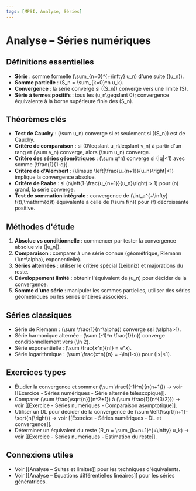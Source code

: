 ```yaml
---
tags: [MPSI, Analyse, Séries]
---
```


# Analyse – Séries numériques

## Définitions essentielles
- **Série** : somme formelle \(\sum_{n=0}^{+\infty} u_n\) d'une suite \((u_n)\).
- **Somme partielle** : \(S_n = \sum_{k=0}^n u_k\).
- **Convergence** : la série converge si \((S_n)\) converge vers une limite \(S\).
- **Série à termes positifs** : tous les \(u_n\geqslant 0\); convergence équivalente à la borne supérieure finie des \(S_n\).

## Théorèmes clés
- **Test de Cauchy** : \(\sum u_n\) converge si et seulement si \((S_n)\) est de Cauchy.
- **Critère de comparaison** : si \(0\leqslant u_n\leqslant v_n\) à partir d'un rang et \(\sum v_n\) converge, alors \(\sum u_n\) converge.
- **Critère des séries géométriques** : \(\sum q^n\) converge si \(|q|<1\) avec somme \(\frac{1}{1-q}\).
- **Critère de d'Alembert** : \(\limsup \left|\frac{u_{n+1}}{u_n}\right|<1\) implique la convergence absolue.
- **Critère de Raabe** : si \(n\left(1-\frac{u_{n+1}}{u_n}\right) > 1\) pour \(n\) grand, la série converge.
- **Test de sommation intégrale** : convergence de \(\int_a^{+\infty} f(t)\,\mathrm{d}t\) équivalente à celle de \(\sum f(n)\) pour \(f\) décroissante positive.

## Méthodes d'étude
1. **Absolue vs conditionnelle** : commencer par tester la convergence absolue via \(|u_n|\).
2. **Comparaison** : comparer à une série connue (géométrique, Riemann \(1/n^\alpha\), exponentielle).
3. **Séries alternées** : utiliser le critère spécial (Leibniz) et majorations du reste.
4. **Développement limité** : obtenir l'équivalent de \(u_n\) pour décider de la convergence.
5. **Somme d'une série** : manipuler les sommes partielles, utiliser des séries géométriques ou les séries entières associées.

## Séries classiques
- Série de Riemann : \(\sum \frac{1}{n^\alpha}\) converge ssi \(\alpha>1\).
- Série harmonique alternée : \(\sum (-1)^n \frac{1}{n}\) converge conditionnellement vers \(\ln 2\).
- Série exponentielle : \(\sum \frac{x^n}{n!} = e^x\).
- Série logarithmique : \(\sum \frac{x^n}{n} = -\ln(1-x)\) pour \(|x|<1\).

## Exercices types
- Étudier la convergence et sommer \(\sum \frac{(-1)^n}{n(n+1)}\) → voir [[Exercice - Séries numériques - Série alternée télescopique]].
- Comparer \(\sum \frac{\sqrt{n}}{n^2+1}\) à \(\sum \frac{1}{n^{3/2}}\) → voir [[Exercice - Séries numériques - Comparaison asymptotique]].
- Utiliser un DL pour décider de la convergence de \(\sum \left(\sqrt{n+1}-\sqrt{n}\right)\) → voir [[Exercice - Séries numériques - DL et convergence]].
- Déterminer un équivalent du reste \(R_n = \sum_{k=n+1}^{+\infty} u_k\) → voir [[Exercice - Séries numériques - Estimation du reste]].

## Connexions utiles
- Voir [[Analyse – Suites et limites]] pour les techniques d'équivalents.
- Voir [[Analyse – Équations différentielles linéaires]] pour les séries génératrices.
